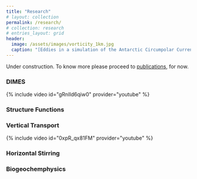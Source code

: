 ```yaml
---
title: "Research"
# layout: collection
permalink: /research/
# collection: research
# entries_layout: grid
header:
  image: /assets/images/vorticity_1km.jpg
  caption: "[Eddies in a simulation of the Antarctic Circumpolar Current.](/assets/documents/Balwada_et_al2018.pdf)"
---
```


Under construction. To know more please proceed to [publications](/publications), for now.

### DIMES
{% include video id="gRnIld6qiw0" provider="youtube" %}

### Structure Functions

### Vertical Transport
{% include video id="0xpR_qx81FM" provider="youtube" %}

### Horizontal Stirring

### Biogeochemphysics
